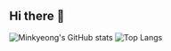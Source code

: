 ## Hi there 👋

<!--
**Lyla-Dev/Lyla-Dev** is a ✨ _special_ ✨ repository because its `README.md` (this file) appears on your GitHub profile.
- 🔭 I’m currently studying at Dongguk University in Korea.
- 📫 How to reach me: minkyeong.choi@outlook.com
-->

![Minkyeong's GitHub stats](https://github-readme-stats.vercel.app/api?username=LylaDev&show_icons=true&theme=radical)
![Top Langs](https://github-readme-stats.vercel.app/api/top-langs/?username=LylaDev&layout=compact)
